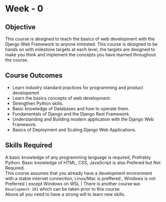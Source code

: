 # Week - 0

## Objective

This course is designed to teach the basics of web development with the Django Web Framework to anyone intrested. This course is designed to be hands on with milestone targets at each level, the targets are designed to make you think and implement the concepts you have learned throughout the course.

## Course Outcomes

- Learn industry standard practices for programming and product developemnt
- Learn the basics concepts of web development.
- Strengthen Python skills.
- Basic knowledge of Databases and how to operate them.
- Fundamentals of Django and the Django Rest Framework.
- Understanding and Building modern application with the Django Web Framework.
- Basics of Deployment and Scaling Django Web Applications.

## Skills Required

A basic knowledge of any programming language is required, Prefrably Python. Basic knowledge of HTML, CSS, JavaScript is also Prefered but Not Required.  
This course assumes that you already have a development environment with a stable internet connection, Linux/Mac is preffered , Windows is not Preferred ( except Windows on WSL )
There is another course `Web Development 101` which can be taken prior to this course.  
Above all you need to have a strong will to learn new skills.
